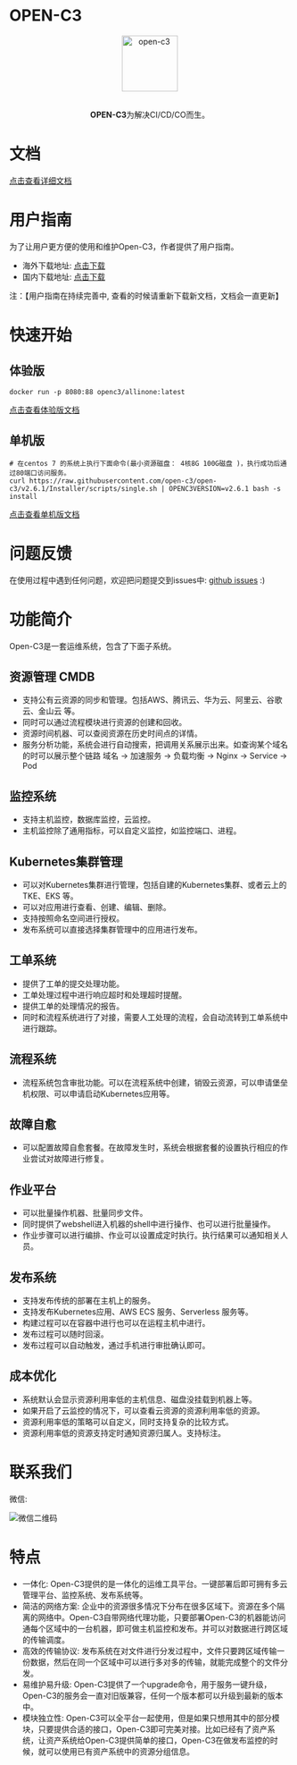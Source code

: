 # OPEN-C3

<div align="center">
  <img width="100" style="max-width:100%" src="./c3-front/src/assets/images/open-c3-logo.jpeg" title="open-c3">
  <br><br>
  <p><b>OPEN-C3</b>为解决CI/CD/CO而生。</p>	
</div>

# 文档

[点击查看详细文档](https://open-c3.github.io)

# 用户指南

为了让用户更方便的使用和维护Open-C3，作者提供了用户指南。

* 海外下载地址: [点击下载](https://github.com/open-c3/open-c3-guide/raw/main/Open-C3-User-Guide.docx)
* 国内下载地址: [点击下载](https://gitee.com/open-c3/open-c3-guide/raw/main/Open-C3-User-Guide.docx)

注：【用户指南在持续完善中, 查看的时候请重新下载新文档，文档会一直更新】

# 快速开始

## 体验版

```
docker run -p 8080:88 openc3/allinone:latest
```

[点击查看体验版文档](https://open-c3.github.io/体验版安装/)

## 单机版

```
# 在centos 7 的系统上执行下面命令(最小资源磁盘： 4核8G 100G磁盘 )，执行成功后通过80端口访问服务。
curl https://raw.githubusercontent.com/open-c3/open-c3/v2.6.1/Installer/scripts/single.sh | OPENC3VERSION=v2.6.1 bash -s install

```

[点击查看单机版文档](https://open-c3.github.io/单机版安装/)

# 问题反馈

在使用过程中遇到任何问题，欢迎把问题提交到issues中:  [github issues](https://github.com/open-c3/open-c3/issues) :)

# 功能简介

Open-C3是一套运维系统，包含了下面子系统。

## 资源管理 CMDB

* 支持公有云资源的同步和管理。包括AWS、腾讯云、华为云、阿里云、谷歌云、金山云 等。
* 同时可以通过流程模块进行资源的创建和回收。
* 资源时间机器、可以查阅资源在历史时间点的详情。
* 服务分析功能，系统会进行自动搜索，把调用关系展示出来。如查询某个域名的时可以展示整个链路 域名 -> 加速服务 -> 负载均衡 -> Nginx -> Service -> Pod

## 监控系统

* 支持主机监控，数据库监控，云监控。
* 主机监控除了通用指标，可以自定义监控，如监控端口、进程。

## Kubernetes集群管理

* 可以对Kubernetes集群进行管理，包括自建的Kubernetes集群、或者云上的 TKE、EKS 等。
* 可以对应用进行查看、创建、编辑、删除。
* 支持按照命名空间进行授权。
* 发布系统可以直接选择集群管理中的应用进行发布。

## 工单系统

* 提供了工单的提交处理功能。
* 工单处理过程中进行响应超时和处理超时提醒。
* 提供工单的处理情况的报告。
* 同时和流程系统进行了对接，需要人工处理的流程，会自动流转到工单系统中进行跟踪。

## 流程系统

* 流程系统包含审批功能。可以在流程系统中创建，销毁云资源，可以申请堡垒机权限、可以申请启动Kubernetes应用等。

## 故障自愈

* 可以配置故障自愈套餐。在故障发生时，系统会根据套餐的设置执行相应的作业尝试对故障进行修复。

## 作业平台

* 可以批量操作机器、批量同步文件。
* 同时提供了webshell进入机器的shell中进行操作、也可以进行批量操作。
* 作业步骤可以进行编排、作业可以设置成定时执行。执行结果可以通知相关人员。

## 发布系统

* 支持发布传统的部署在主机上的服务。
* 支持发布Kubernetes应用、AWS ECS 服务、Serverless 服务等。
* 构建过程可以在容器中进行也可以在运程主机中进行。
* 发布过程可以随时回滚。
* 发布过程可以自动触发，通过手机进行审批确认即可。

## 成本优化

* 系统默认会显示资源利用率低的主机信息、磁盘没挂载到机器上等。
* 如果开启了云监控的情况下，可以查看云资源的资源利用率低的资源。
* 资源利用率低的策略可以自定义，同时支持复杂的比较方式。
* 资源利用率低的资源支持定时通知资源归属人。支持标注。

# 联系我们

微信:

![微信二维码](https://open-c3.github.io/社区/images/open-c3-微信二维码.jpeg)

# 特点

* 一体化: Open-C3提供的是一体化的运维工具平台。一键部署后即可拥有多云管理平台、监控系统、发布系统等。
* 简洁的网络方案: 企业中的资源很多情况下分布在很多区域下。资源在多个隔离的网络中。Open-C3自带网络代理功能，只要部署Open-C3的机器能访问通每个区域中的一台机器，即可做主机监控和发布。并可以对数据进行跨区域的传输调度。
* 高效的传输协议: 发布系统在对文件进行分发过程中，文件只要跨区域传输一份数据，然后在同一个区域中可以进行多对多的传输，就能完成整个的文件分发。
* 易维护易升级: Open-C3提供了一个upgrade命令，用于服务一键升级，Open-C3的服务会一直对旧版兼容，任何一个版本都可以升级到最新的版本中。
* 模块独立性: Open-C3可以全平台一起使用，但是如果只想用其中的部分模块，只要提供合适的接口，Open-C3即可完美对接。比如已经有了资产系统，让资产系统给Open-C3提供简单的接口，Open-C3在做发布监控的时候，就可以使用已有资产系统中的资源分组信息。
